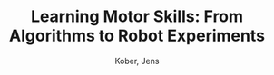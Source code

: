---
collection: journal
permalink: /publications/Kober2014IT
pubtype: journal 
title: "Learning Motor Skills: From Algorithms to Robot Experiments" 
author: "Kober, Jens" 
year: 2014
avenue: it - Information Technology 
url:  
pages: 141--146 
code:  
video:  
abstract: 
---
